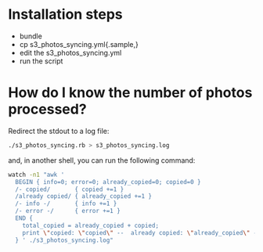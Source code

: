 # Installation steps

* bundle
* cp s3_photos_syncing.yml{.sample,}
* edit the s3_photos_syncing.yml
* run the script

# How do I know the number of photos processed?

Redirect the stdout to a log file:

````bash
./s3_photos_syncing.rb > s3_photos_syncing.log
````

and, in another shell, you can run the following command:

````bash
watch -n1 "awk '
  BEGIN { info=0; error=0; already_copied=0; copied=0 }
  /- copied/       { copied +=1 }
  /already copied/ { already_copied +=1 }
  /- info -/       { info +=1 }
  /- error -/      { error +=1 }
  END {
    total_copied = already_copied + copied;
    print \"copied: \"copied\" --  already copied: \"already_copied\" --  total copied: \"total_copied\" --  error: \"error;
  } ' ./s3_photos_syncing.log"
````
